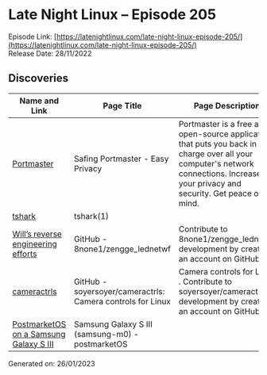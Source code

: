 # Late Night Linux – Episode 205
Episode Link: [https://latenightlinux.com/late-night-linux-episode-205/](https://latenightlinux.com/late-night-linux-episode-205/)  
Release Date: 28/11/2022
## Discoveries

| Name and Link | Page Title | Page Description |
| ----- | ----- | ----- |
| [Portmaster](https://safing.io/) | Safing Portmaster - Easy Privacy | Portmaster is a free and open-source application that puts you back in charge over all your computer's network connections. Increase your privacy and security. Get peace of mind. |
| [tshark](https://www.wireshark.org/docs/man-pages/tshark.html) | tshark(1) |  |
| [Will’s reverse engineering efforts](https://github.com/8none1/zengge_lednetwf) | GitHub - 8none1/zengge_lednetwf | Contribute to 8none1/zengge_lednetwf development by creating an account on GitHub. |
| [cameractrls](https://github.com/soyersoyer/cameractrls) | GitHub - soyersoyer/cameractrls: Camera controls for Linux | Camera controls for Linux . Contribute to soyersoyer/cameractrls development by creating an account on GitHub. |
| [PostmarketOS on a Samsung Galaxy S III](https://wiki.postmarketos.org/wiki/Samsung_Galaxy_S_III_(samsung-m0)) | Samsung Galaxy S III (samsung-m0) - postmarketOS |  |

Generated on: 26/01/2023